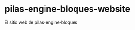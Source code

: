 # pilas-engine-bloques-website
El sitio web de pilas-engine-bloques


















































